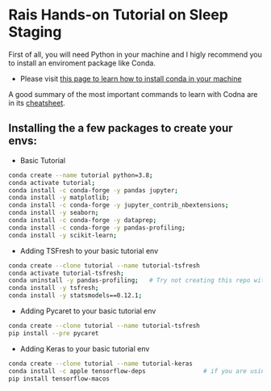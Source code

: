 # Rais Hands-on Tutorial on Sleep Staging


First of all, you will need Python in your machine and I higly recommend you to install an enviroment package like Conda.

- Please visit [this page to learn how to install conda in your machine](https://docs.conda.io/projects/conda/en/4.6.0/_downloads/52a95608c49671267e40c689e0bc00ca/conda-cheatsheet.pdf)

A good summary of the most important commands to learn with Codna are in its [cheatsheet](https://docs.conda.io/projects/conda/en/4.6.0/_downloads/52a95608c49671267e40c689e0bc00ca/conda-cheatsheet.pdf).


## Installing the a few packages to create your envs:

- Basic Tutorial
```bash
conda create --name tutorial python=3.8;
conda activate tutorial;
conda install -c conda-forge -y pandas jupyter;
conda install -y matplotlib;
conda install -c conda-forge -y jupyter_contrib_nbextensions;
conda install -y seaborn;
conda install -c conda-forge -y dataprep;
conda install -c conda-forge -y pandas-profiling;
conda install -y scikit-learn;
```

- Adding TSFresh to your basic tutorial env
```bash
conda create --clone tutorial --name tutorial-tsfresh
conda activate tutorial-tsfresh;
conda uninstall -y pandas-profiling;   # Try not creating this repo without removing this package;
conda install -y tsfresh;
conda install -y statsmodels==0.12.1;
```

- Adding Pycaret to your basic tutorial env
```bash
conda create --clone tutorial --name tutorial-tsfresh
pip install --pre pycaret
```

- Adding Keras to your basic tutorial env
```bash
conda create --clone tutorial --name tutorial-keras
conda install -c apple tensorflow-deps                # if you are using a mac
pip install tensorflow-macos
```


